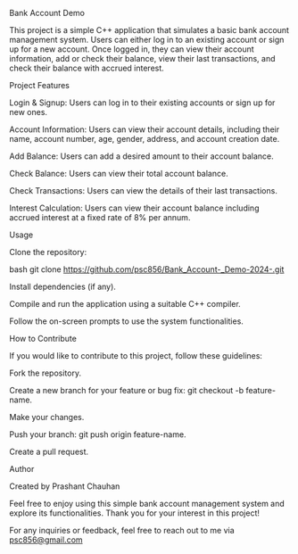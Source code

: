 Bank Account Demo

This project is a simple C++ application that simulates a basic bank account management system. Users can either log in to an existing account or sign up for a new account. Once logged in, they can view their account information, add or check their balance, view their last transactions, and check their balance with accrued interest.

Project Features

Login & Signup: Users can log in to their existing accounts or sign up for new ones.

Account Information: Users can view their account details, including their name, account number, age, gender, address, and account creation date.

Add Balance: Users can add a desired amount to their account balance.

Check Balance: Users can view their total account balance.

Check Transactions: Users can view the details of their last transactions.

Interest Calculation: Users can view their account balance including accrued interest at a fixed rate of 8% per annum.


Usage

Clone the repository:

bash
git clone https://github.com/psc856/Bank_Account-_Demo-2024-.git

Install dependencies (if any).

Compile and run the application using a suitable C++ compiler.

Follow the on-screen prompts to use the system functionalities.


How to Contribute

If you would like to contribute to this project, follow these guidelines:

Fork the repository.

Create a new branch for your feature or bug fix: git checkout -b feature-name.

Make your changes.

Push your branch: git push origin feature-name.

Create a pull request.


Author

Created by Prashant Chauhan

Feel free to enjoy using this simple bank account management system and explore its functionalities. Thank you for your interest in this project!

For any inquiries or feedback, feel free to reach out to me via psc856@gmail.com

